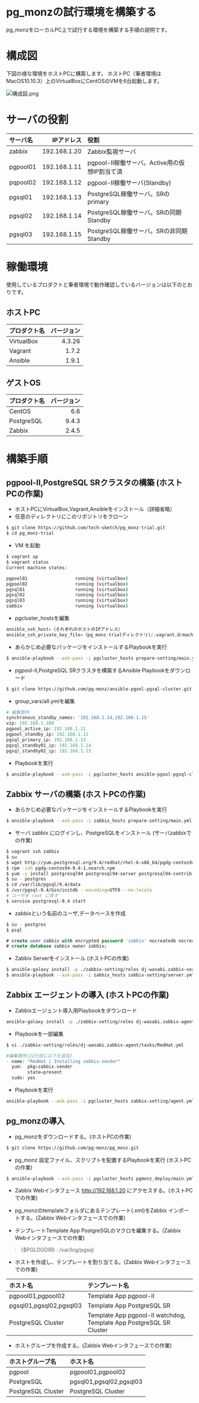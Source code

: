 # pg_monzの試行環境を構築する
pg_monzをローカルPC上で試行する環境を構築する手順の説明です。

# 構成図
下図の様な環境をホストPCに構築します。
ホストPC（筆者環境はMacOS10.10.3）上のVirtualBoxにCentOSのVMを6台起動します。

![構成図.png](https://qiita-image-store.s3.amazonaws.com/0/13485/e9a0b838-b3a5-8bee-4b1a-76662968aa8b.png "構成図.png")

# サーバの役割
| サーバ名  | IPアドレス     | 役割 |
|:---------|-------------:|:----|
| zabbix   | 192.168.1.20 | Zabbix監視サーバ |
| pgpool01 | 192.168.1.11 | pgpool-II稼働サーバ。Active用の仮想IP割当て済 |
| pqpool02 | 192.168.1.12 | pgpool-II稼働サーバ(Standby) |
| pgsql01  | 192.168.1.13 | PostgreSQL稼働サーバ。SRのprimary |
| pgsql02  | 192.168.1.14 | PostgreSQL稼働サーバ。SRの同期Standby |
| pgsql03  | 192.168.1.15 | PostgreSQL稼働サーバ。SRの非同期Standby |

# 稼働環境
使用しているプロダクトと筆者環境で動作確認しているバージョンは以下のとおりです。
## ホストPC
| プロダクト名 | バージョン |
|:-----------|---------:|
| VirtualBox |   4.3.26 |
| Vagrant    |    1.7.2 |
| Ansible    |    1.9.1 |
## ゲストOS
| プロダクト名 | バージョン |
|:-----------|---------:|
| CentOS     |      6.6 |
| PostgreSQL |    9.4.3 |
| Zabbix     |    2.4.5 |

# 構築手順
## pgpool-II,PostgreSQL SRクラスタの構築 (ホストPCの作業)
* ホストPCにVirtualBox,Vagrant,Ansibleをインストール（詳細省略）
* 任意のディレクトリにこのリポジトリをクローン

```bash
$ git clone https://github.com/tech-sketch/pg_monz-trial.git
$ cd pg_monz-trial
```

* VM を起動

```bash
$ vagrant up
$ vagrant status
Current machine states:

pgpool01                  running (virtualbox)
pgpool02                  running (virtualbox)
pgsql01                   running (virtualbox)
pgsql02                   running (virtualbox)
pgsql03                   running (virtualbox)
zabbix                    running (virtualbox)
```

* pgcluster_hostsを編集

```Python
ansible_ssh_host=（それぞれのホストのIPアドレス）
ansible_ssh_private_key_file=（pg_monz-trialディレクトリ)/.vagrant.d/machines/(ホスト名)/virtualbox/private_key）
```

* あらかじめ必要なパッケージをインストールするPlaybookを実行

```bash
$ ansible-playbook --ask-pass -i pgcluster_hosts prepare-setting/main.yml
```

* pgpool-II,PostgreSQL SRクラスタを構築するAnsible Playbookをダウンロード

```bash
$ git clone https://github.com/pg-monz/ansible-pgool-pgsql-cluster.git
```

* group_vars/all.ymlを編集

```Python
# 編集箇所
synchronous_standby_names: '192.168.1.14,192.168.1.15'
vip: 192.168.1.100
pgpool_active_ip: 192.168.1.11
pgpool_standby_ip: 192.168.1.12
pgsql_primary_ip: 192.168.1.13
pgsql_standby01_ip: 192.168.1.14
pgsql_standby02_ip: 192.168.1.15
```

* Playbookを実行

```bash
$ ansible-playbook --ask-pass -i pgcluster_hosts ansible-pgool-pgsql-cluster/site.yml
```

## Zabbix サーバの構築 (ホストPCの作業)

* あらかじめ必要なパッケージをインストールするPlaybookを実行

```bash
$ ansible-playbook --ask-pass -i zabbix_hosts prepare-setting/main.yml
```

* サーバ zabbix にログインし、PostgreSQLをインストール (サーバzabbixでの作業)

```bash
$ vagrant ssh zabbix
$ su
$ wget http://yum.postgresql.org/9.4/redhat/rhel-6-x86_64/pgdg-centos94-9.4-1.noarch.rpm
$ rpm -ivh pgdg-centos94-9.4-1.noarch.rpm
$ yum -y install postgresql94 postgresql94-server postgresql94-contrib
$ su - postgres
$ cd /var/lib/pgsql/9.4/data
$ /usr/pgsql-9.4/bin/initdb --encoding=UTF8 --no-locale
# ユーザを root に戻す
$ service postgresql-9.4 start
```

* zabbixという名前のユーザ,データベースを作成

```bash
$ su - postgres
$ psql
```
```SQL
# create user zabbix with encrypted password 'zabbix' nocreatedb nocreateuser;
# create database zabbix owner zabbix;
```

* Zabbix Serverをインストール (ホストPCの作業)

```bash
$ ansible-galaxy install -p ./zabbix-setting/roles dj-wasabi.zabbix-server
$ ansible-playbook --ask-pass -i zabbix_hosts zabbix-setting/server.yml
```

## Zabbix エージェントの導入 (ホストPCの作業)

* Zabbixエージェント導入用Playbookをダウンロード

```bash
ansible-galaxy install -p ./zabbix-setting/roles dj-wasabi.zabbix-agent
```

* Playbookを一部編集

```bash
$ vi ./zabbix-setting/roles/dj-wasabi.zabbix-agent/tasks/RedHat.yml
```
```Python
#編集箇所(22行目に以下を追加)
- name: "RedHat | Installing zabbix-sender"
  yum:  pkg=zabbix-sender
        state=present
  sudo: yes
```

* Playbookを実行

```bash
ansible-playbook --ask-pass -i pgcluster_hosts zabbix-setting/agent.yml
```

## pg_monzの導入

* pg_monzをダウンロードする。(ホストPCの作業)

```bash
$ git clone https://github.com/pg-monz/pg_monz.git
```

* pg_monz 設定ファイル、スクリプトを配置するPlaybookを実行 (ホストPCの作業)

```bash
$ ansible-playbook --ask-pass -i pgcluster_hosts pgmonz_deploy/main.yml
```

* Zabbix Webインタフェース http://192.168.1.20 にアクセスする。(ホストPCでの作業)

* pg_monzのtemplateフォルダにあるテンプレート(.xml)をZabbix インポートする。(Zabbix Webインタフェースでの作業)

* テンプレートTemplate App PostgreSQLのマクロを編集する。(Zabbix Webインタフェースでの作業)

> {$PGLOGDIR} : /var/log/pgsql

* ホストを作成し、テンプレートを割り当てる。(Zabbix Webインタフェースでの作業)

| ホスト名 | テンプレート名 |
|:-----------|:---------|
| pgpool01,pgpool02 | Template App pgpool-II |
| pgsql01,pgsql02,pgsql03 | Template App PostgreSQL SR |
| PostgreSQL Cluster | Template App pgpool-II watchdog, Template App PostgreSQL SR Cluster |

* ホストグループを作成する。(Zabbix Webインタフェースでの作業)

| ホストグループ名 | ホスト名 |
|:-----------|:---------|
| pgpool | pgpool01,pgpool02 |
| PostgreSQL | pgsql01,pgsql02,pgsql03 |
| PostgreSQL Cluster | PostgreSQL Cluster |
